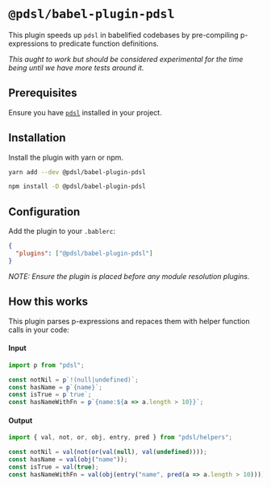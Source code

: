 # `@pdsl/babel-plugin-pdsl`

This plugin speeds up `pdsl` in babelified codebases by pre-compiling p-expressions to predicate function definitions.

_This aught to work but should be considered experimental for the time being until we have more tests around it._

## Prerequisites

Ensure you have [`pdsl`](https://github.com/ryardley/pdsl) installed in your project.

## Installation

Install the plugin with yarn or npm.

```bash
yarn add --dev @pdsl/babel-plugin-pdsl
```

```bash
npm install -D @pdsl/babel-plugin-pdsl
```

## Configuration

Add the plugin to your `.bablerc`:

```json
{
  "plugins": ["@pdsl/babel-plugin-pdsl"]
}
```

_NOTE: Ensure the plugin is placed before any module resolution plugins._

## How this works

This plugin parses p-expressions and repaces them with helper function calls in your code:

#### Input

```js
import p from "pdsl";

const notNil = p`!(null|undefined)`;
const hasName = p`{name}`;
const isTrue = p`true`;
const hasNameWithFn = p`{name:${a => a.length > 10}}`;
```

#### Output

```js
import { val, not, or, obj, entry, pred } from "pdsl/helpers";

const notNil = val(not(or(val(null), val(undefined))));
const hasName = val(obj("name"));
const isTrue = val(true);
const hasNameWithFn = val(obj(entry("name", pred(a => a.length > 10))));
```
